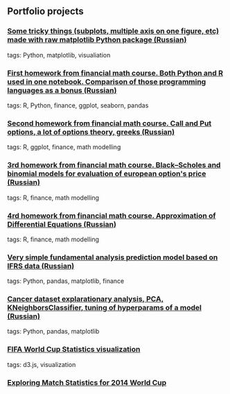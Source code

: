 ## Portfolio projects

### [Some tricky things (subplots, multiple axis on one figure, etc) made with raw matplotlib Python package (Russian)](/MatplotlibTask.html)

tags: Python, matplotlib, visualiation


### [First homework from financial math course. Both Python and R used in one notebook. Comparison of those programming languages as a bonus (Russian)](hw1.html)

tags: R, Python, finance, ggplot, seaborn, pandas

### [Second homework from financial math course. Call and Put options, a lot of options theory, greeks (Russian)](hw2.html)

tags: R, ggplot, finance, math modelling

### [3rd homework from financial math course. Black–Scholes and binomial models for evaluation of european option's price (Russian)](hw3.html)

tags: R, finance, math modelling

### [4rd homework from financial math course. Approximation of Differential Equations (Russian)](hw4.html)

tags: R, finance, math modelling 

### [Very simple fundamental analysis prediction model based on IFRS data (Russian)](fundamental_analysis.html)

tags: Python, pandas, matplotlib, finance 

### [Cancer dataset explarationary analysis, PCA, KNeighborsClassifier, tuning of hyperparams of a model (Russian)](yet_another_homework.html)

tags: Python, pandas, matplotlib  

### [FIFA World Cup Statistics visualization](./d3.js.1/hw3.html)

tags: d3.js, visualization

### [Exploring Match Statistics for 2014 World Cup](./d3.js.2/hw3-part2.html)  
